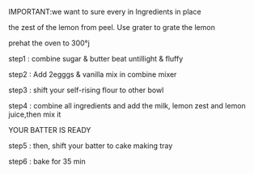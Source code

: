 IMPORTANT:we want to sure every in Ingredients in place

the zest of the lemon from peel. Use grater to grate the lemon

prehat the oven to 300°j

step1 : combine sugar & butter beat untillight & fluffy

step2 : Add 2egggs & vanilla mix in combine mixer

step3 : shift your self-rising flour
to other bowl

step4 : combine all ingredients and add the milk, lemon zest and lemon juice,then mix it

YOUR BATTER IS READY

step5 : then, shift your batter to cake making tray

step6 : bake for 35 min